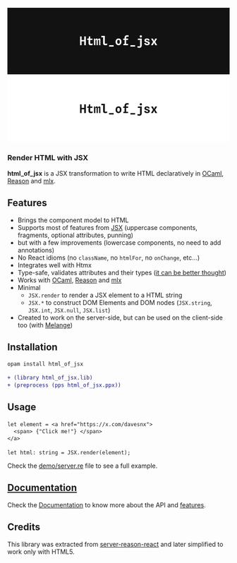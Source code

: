 ![Html_of_jsx logo](./docs/logo-white.png#gh-dark-mode-only)
![Html_of_jsx logo](./docs/logo-black.png#gh-light-mode-only)

### Render HTML with JSX

**html_of_jsx** is a JSX transformation to write HTML declaratively in [OCaml](https://ocaml.org), [Reason](https://reasonml.github.io) and [mlx](https://github.com/ocaml-mlx/mlx).

## Features

- Brings the component model to HTML
- Supports most of features from [JSX](https://reasonml.github.io/docs/en/jsx) (uppercase components, fragments, optional attributes, punning)
- but with a few improvements (lowercase components, no need to add annotations)
- No React idioms (no `className`, no `htmlFor`, no `onChange`, etc...)
- Integrates well with Htmx
- Type-safe, validates attributes and their types ([it can be better thought](https://github.com/davesnx/html_of_jsx/issues/2))
- Works with [OCaml](https://ocaml.org), [Reason](https://reasonml.github.io) and [mlx](https://github.com/ocaml-mlx/mlx)
- Minimal
  - `JSX.render` to render a JSX element to a HTML string
  - `JSX.*` to construct DOM Elements and DOM nodes (`JSX.string`, `JSX.int`, `JSX.null`, `JSX.list`)
- Created to work on the server-side, but can be used on the client-side too (with [Melange](https://melange.re))

## Installation

```sh
opam install html_of_jsx
```

```diff
+ (library html_of_jsx.lib)
+ (preprocess (pps html_of_jsx.ppx))
```

## Usage

```reason
let element = <a href="https://x.com/davesnx">
  <span> {"Click me!"} </span>
</a>

let html: string = JSX.render(element);
```

Check the [demo/server.re](./demo/server.re) file to see a full example.

## [Documentation](https://davesnx.github.io/html_of_jsx/html_of_jsx/index.html)

Check the [Documentation](https://davesnx.github.io/html_of_jsx/html_of_jsx/index.html) to know more about the API and [features](https://davesnx.github.io/html_of_jsx/html_of_jsx/features.html).

## Credits

This library was extracted from [server-reason-react](https://github.com/ml-in-barcelona/server-reason-react) and later simplified to work only with HTML5.

